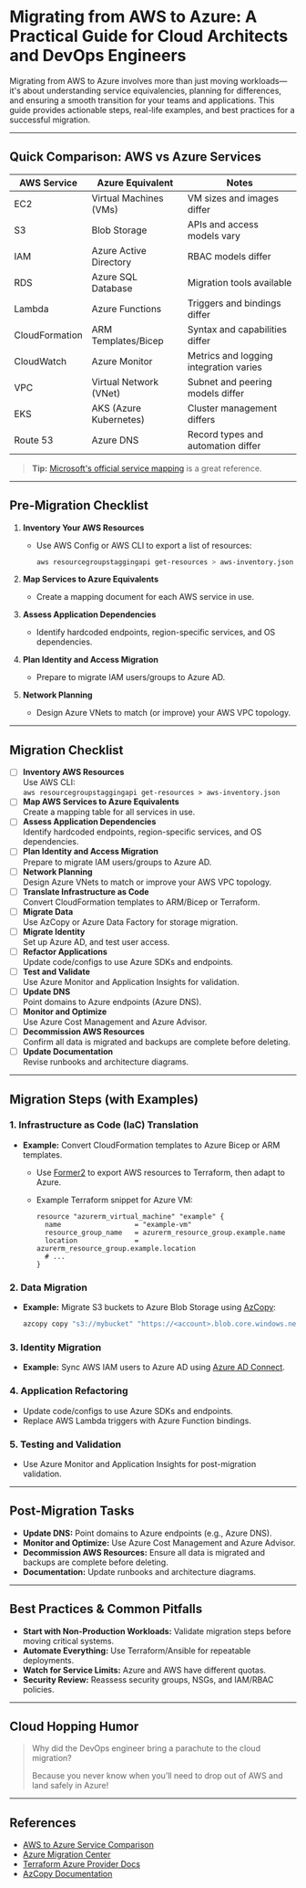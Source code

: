 # Migrating from AWS to Azure: A Practical Guide for Cloud Architects and DevOps Engineers

Migrating from AWS to Azure involves more than just moving workloads—it's about understanding service equivalencies, planning for differences, and ensuring a smooth transition for your teams and applications. This guide provides actionable steps, real-life examples, and best practices for a successful migration.

---

## Quick Comparison: AWS vs Azure Services

| AWS Service                | Azure Equivalent           | Notes                                    |
|---------------------------|---------------------------|------------------------------------------|
| EC2                       | Virtual Machines (VMs)    | VM sizes and images differ               |
| S3                        | Blob Storage              | APIs and access models vary              |
| IAM                       | Azure Active Directory    | RBAC models differ                       |
| RDS                       | Azure SQL Database        | Migration tools available                |
| Lambda                    | Azure Functions           | Triggers and bindings differ             |
| CloudFormation            | ARM Templates/Bicep       | Syntax and capabilities differ           |
| CloudWatch                | Azure Monitor             | Metrics and logging integration varies   |
| VPC                       | Virtual Network (VNet)    | Subnet and peering models differ         |
| EKS                       | AKS (Azure Kubernetes)    | Cluster management differs               |
| Route 53                  | Azure DNS                 | Record types and automation differ       |

> **Tip:** [Microsoft's official service mapping](https://learn.microsoft.com/en-us/azure/architecture/aws-professional/services) is a great reference.

---

## Pre-Migration Checklist

1. **Inventory Your AWS Resources**
   - Use AWS Config or AWS CLI to export a list of resources:

     ```sh
     aws resourcegroupstaggingapi get-resources > aws-inventory.json
     ```

2. **Map Services to Azure Equivalents**
   - Create a mapping document for each AWS service in use.
3. **Assess Application Dependencies**
   - Identify hardcoded endpoints, region-specific services, and OS dependencies.
4. **Plan Identity and Access Migration**
   - Prepare to migrate IAM users/groups to Azure AD.
5. **Network Planning**
   - Design Azure VNets to match (or improve) your AWS VPC topology.

---

## Migration Checklist

- [ ] **Inventory AWS Resources**  
  Use AWS CLI:  
  `aws resourcegroupstaggingapi get-resources > aws-inventory.json`
- [ ] **Map AWS Services to Azure Equivalents**  
  Create a mapping table for all services in use.
- [ ] **Assess Application Dependencies**  
  Identify hardcoded endpoints, region-specific services, and OS dependencies.
- [ ] **Plan Identity and Access Migration**  
  Prepare to migrate IAM users/groups to Azure AD.
- [ ] **Network Planning**  
  Design Azure VNets to match or improve your AWS VPC topology.
- [ ] **Translate Infrastructure as Code**  
  Convert CloudFormation templates to ARM/Bicep or Terraform.
- [ ] **Migrate Data**  
  Use AzCopy or Azure Data Factory for storage migration.
- [ ] **Migrate Identity**  
  Set up Azure AD, and test user access.
- [ ] **Refactor Applications**  
  Update code/configs to use Azure SDKs and endpoints.
- [ ] **Test and Validate**  
  Use Azure Monitor and Application Insights for validation.
- [ ] **Update DNS**  
  Point domains to Azure endpoints (Azure DNS).
- [ ] **Monitor and Optimize**  
  Use Azure Cost Management and Azure Advisor.
- [ ] **Decommission AWS Resources**  
  Confirm all data is migrated and backups are complete before deleting.
- [ ] **Update Documentation**  
  Revise runbooks and architecture diagrams.

---

## Migration Steps (with Examples)

### 1. Infrastructure as Code (IaC) Translation

- **Example:** Convert CloudFormation templates to Azure Bicep or ARM templates.
  - Use [Former2](https://former2.com/) to export AWS resources to Terraform, then adapt to Azure.
  - Example Terraform snippet for Azure VM:

    ```hcl
    resource "azurerm_virtual_machine" "example" {
      name                  = "example-vm"
      resource_group_name   = azurerm_resource_group.example.name
      location              = azurerm_resource_group.example.location
      # ...
    }
    ```

### 2. Data Migration

- **Example:** Migrate S3 buckets to Azure Blob Storage using [AzCopy](https://learn.microsoft.com/en-us/azure/storage/common/storage-use-azcopy-v10):

  ```sh
  azcopy copy "s3://mybucket" "https://<account>.blob.core.windows.net/<container>" --recursive
  ```

### 3. Identity Migration

- **Example:** Sync AWS IAM users to Azure AD using [Azure AD Connect](https://learn.microsoft.com/en-us/azure/active-directory/hybrid/how-to-connect-install-custom).

### 4. Application Refactoring

- Update code/configs to use Azure SDKs and endpoints.
- Replace AWS Lambda triggers with Azure Function bindings.

### 5. Testing and Validation

- Use Azure Monitor and Application Insights for post-migration validation.

---

## Post-Migration Tasks

- **Update DNS:** Point domains to Azure endpoints (e.g., Azure DNS).
- **Monitor and Optimize:** Use Azure Cost Management and Azure Advisor.
- **Decommission AWS Resources:** Ensure all data is migrated and backups are complete before deleting.
- **Documentation:** Update runbooks and architecture diagrams.

---

## Best Practices & Common Pitfalls

- **Start with Non-Production Workloads:** Validate migration steps before moving critical systems.
- **Automate Everything:** Use Terraform/Ansible for repeatable deployments.
- **Watch for Service Limits:** Azure and AWS have different quotas.
- **Security Review:** Reassess security groups, NSGs, and IAM/RBAC policies.

---

## Cloud Hopping Humor

> Why did the DevOps engineer bring a parachute to the cloud migration?
>
> Because you never know when you’ll need to drop out of AWS and land safely in Azure!

---

## References

- [AWS to Azure Service Comparison](https://learn.microsoft.com/en-us/azure/architecture/aws-professional/services)
- [Azure Migration Center](https://azure.microsoft.com/en-us/migration/)
- [Terraform Azure Provider Docs](https://registry.terraform.io/providers/hashicorp/azurerm/latest/docs)
- [AzCopy Documentation](https://learn.microsoft.com/en-us/azure/storage/common/storage-use-azcopy-v10)
